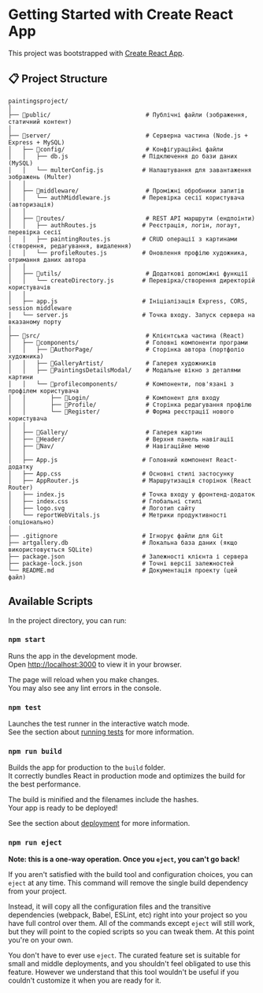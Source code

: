 # Getting Started with Create React App


This project was bootstrapped with [Create React App](https://github.com/facebook/create-react-app).

## 📋 Project Structure
```
paintingsproject/
│
├── 📂public/                           # Публічні файли (зображення, статичний контент)
│
├── 📂server/                           # Серверна частина (Node.js + Express + MySQL)
│   ├── 📂config/                       # Конфігураційні файли
│   │   ├── db.js                     # Підключення до бази даних (MySQL)
│   │   └── multerConfig.js           # Налаштування для завантаження зображень (Multer)
│   │
│   ├── 📂middleware/                   # Проміжні обробники запитів
│   │   └── authMiddleware.js         # Перевірка сесії користувача (авторизація)
│   │
│   ├── 📂routes/                       # REST API маршрути (ендпоінти)
│   │   ├── authRoutes.js             # Реєстрація, логін, логаут, перевірка сесії
│   │   ├── paintingRoutes.js         # CRUD операції з картинами (створення, редагування, видалення)
│   │   └── profileRoutes.js          # Оновлення профілю художника, отримання даних автора
│   │
│   ├── 📂utils/                        # Додаткові допоміжні функції
│   │   └── createDirectory.js        # Перевірка/створення директорій користувачів
│   │
│   ├── app.js                        # Ініціалізація Express, CORS, session middleware
│   └── server.js                     # Точка входу. Запуск сервера на вказаному порту
│
├── 📂src/                              # Клієнтська частина (React)
│   ├── 📂components/                   # Головні компоненти програми
│   │   ├── 📂AuthorPage/               # Сторінка автора (портфоліо художника)
│   │   ├── 📂GalleryArtist/            # Галерея художників
│   │   ├── 📂PaintingsDetailsModal/    # Модальне вікно з деталями картини
│   │   └── 📂profilecomponents/        # Компоненти, пов'язані з профілем користувача
│   │       ├── 📂Login/                # Компонент для входу
│   │       ├── 📂Profile/              # Сторінка редагування профілю
│   │       └── 📂Register/             # Форма реєстрації нового користувача
│   │
│   ├── 📂Gallery/                      # Галерея картин
│   ├── 📂Header/                       # Верхня панель навігації
│   ├── 📂Nav/                          # Навігаційне меню
│   │
│   ├── App.js                        # Головний компонент React-додатку
│   ├── App.css                       # Основні стилі застосунку
│   ├── AppRouter.js                  # Маршрутизація сторінок (React Router)
│   ├── index.js                      # Точка входу у фронтенд-додаток
│   ├── index.css                     # Глобальні стилі
│   ├── logo.svg                      # Логотип сайту
│   └── reportWebVitals.js            # Метрики продуктивності (опціонально)
│
├── .gitignore                        # Ігнорує файли для Git
├── artgallery.db                     # Локальна база даних (якщо використовується SQLite)
├── package.json                      # Залежності клієнта і сервера
├── package-lock.json                 # Точні версії залежностей
└── README.md                         # Документація проекту (цей файл)
```

## Available Scripts

In the project directory, you can run:

### `npm start`

Runs the app in the development mode.\
Open [http://localhost:3000](http://localhost:3000) to view it in your browser.

The page will reload when you make changes.\
You may also see any lint errors in the console.

### `npm test`

Launches the test runner in the interactive watch mode.\
See the section about [running tests](https://facebook.github.io/create-react-app/docs/running-tests) for more information.

### `npm run build`

Builds the app for production to the `build` folder.\
It correctly bundles React in production mode and optimizes the build for the best performance.

The build is minified and the filenames include the hashes.\
Your app is ready to be deployed!

See the section about [deployment](https://facebook.github.io/create-react-app/docs/deployment) for more information.

### `npm run eject`

**Note: this is a one-way operation. Once you `eject`, you can't go back!**

If you aren't satisfied with the build tool and configuration choices, you can `eject` at any time. This command will remove the single build dependency from your project.

Instead, it will copy all the configuration files and the transitive dependencies (webpack, Babel, ESLint, etc) right into your project so you have full control over them. All of the commands except `eject` will still work, but they will point to the copied scripts so you can tweak them. At this point you're on your own.

You don't have to ever use `eject`. The curated feature set is suitable for small and middle deployments, and you shouldn't feel obligated to use this feature. However we understand that this tool wouldn't be useful if you couldn't customize it when you are ready for it.
